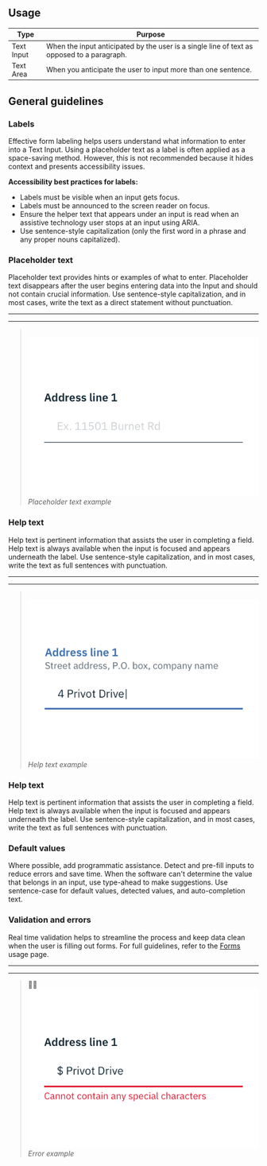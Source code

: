 ## Usage

| Type       | Purpose                                                                            |
|-----------------|------------------------------------------------------------------------------------|
| Text Input | When the input anticipated by the user is a single line of text as opposed to a paragraph.  |
| Text Area   | When you anticipate the user to input more than one sentence.   |

## General guidelines

### Labels

Effective form labeling helps users understand what information to enter into a Text Input. Using a placeholder text as a label is often applied as a space-saving method. However, this is not recommended because it hides context and presents accessibility issues.

**Accessibility best practices for labels:**

* Labels must be visible when an input gets focus.
* Labels must be announced to the screen reader on focus.
* Ensure the helper text that appears under an input is read when an assistive technology user stops at an input using ARIA.
* Use sentence-style capitalization (only the first word in a phrase and any proper nouns capitalized).

### Placeholder text

Placeholder text provides hints or examples of what to enter. Placeholder text  disappears after the user begins entering data into the Input and should not contain crucial information. Use sentence-style capitalization, and in most cases, write the text as a direct statement without punctuation.

---
***
> 
![Placeholder text example](images/text-input-usage-1.png)
_Placeholder text example_

### Help text
Help text is pertinent information that assists the user in completing a field. Help text is always available when the input is focused and appears underneath the label. Use sentence-style capitalization, and in most cases, write the text as full sentences with punctuation.

---
***
> 
![Help text example](images/text-input-usage-3.png)
_Help text example_

### Help text
Help text is pertinent information that assists the user in completing a field. Help text is always available when the input is focused and appears underneath the label. Use sentence-style capitalization, and in most cases, write the text as full sentences with punctuation.

### Default values

Where possible, add programmatic assistance. Detect and pre-fill inputs to reduce errors and save time. When the software can't determine the value that belongs in an input, use type-ahead to make suggestions. Use sentence-case for default values, detected values, and auto-completion text.

### Validation and errors

Real time validation helps to streamline the process and keep data clean when the user is filling out forms. For full guidelines, refer to the [Forms](/components/form/usage) usage page.

---
***
> 
![Validation on text field example](images/text-input-usage-2.png)
_Error example_
